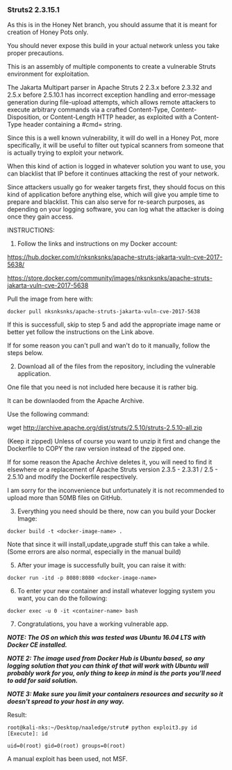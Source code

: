 ### Struts2 2.3.15.1

As this is in the Honey Net branch, you should assume that it is meant for creation of Honey Pots only.

You should never expose this build in your actual network unless you take proper precautions.

This is an assembly of multiple components to create a vulnerable Struts environment for exploitation.

The Jakarta Multipart parser in Apache Struts 2 2.3.x before 2.3.32 and 2.5.x before 2.5.10.1 has incorrect exception handling and error-message generation during file-upload attempts, which allows remote attackers to execute arbitrary commands via a crafted Content-Type, Content-Disposition, or Content-Length HTTP header, as exploited with a Content-Type header containing a #cmd= string. 

Since this is a well known vulnerability, it will do well in a Honey Pot, more specifically, it will be useful to filter out typical scanners from someone that is actually trying to exploit your network.

When this kind of action is logged in whatever solution you want to use, you can blacklist that IP before it continues attacking the rest of your network.

Since attackers usually go for weaker targets first, they should focus on this kind of application before anything else, which will give you ample time to prepare and blacklist. This can also serve for re-search purposes, as depending on your logging software, you can log what the attacker is doing once they gain access.

INSTRUCTIONS:

1. Follow the links and instructions on my Docker account:

https://hub.docker.com/r/nksnksnks/apache-struts-jakarta-vuln-cve-2017-5638/

https://store.docker.com/community/images/nksnksnks/apache-struts-jakarta-vuln-cve-2017-5638

Pull the image from here with:

```
docker pull nksnksnks/apache-struts-jakarta-vuln-cve-2017-5638
```

If this is successfull, skip to step 5 and add the appropriate image name or better yet follow the instructions on the Link above.

If for some reason you can't pull and wan't do to it manually, follow the steps below.

2. Download all of the files from the repository, including the vulnerable application.

One file that you need is not included here because it is rather big.

It can be downlaoded from the Apache Archive.

Use the following command:

wget http://archive.apache.org/dist/struts/2.5.10/struts-2.5.10-all.zip

(Keep it zipped) Unless of course you want to unzip it first and change the Dockerfile to COPY the raw version instead of the zipped one.

If for some reason the Apache Archive deletes it, you will need to find it elsewhere or a replacement of Apache Struts version 2.3.5 - 2.3.31 / 2.5 - 2.5.10 and modify the Dockerfile respectively.

I am sorry for the inconvenience but unfortunately it is not recommended to upload more than 50MB files on GitHub.

3. Everything you need should be there, now can you build your Docker Image:

```
docker build -t <docker-image-name> .
```

Note that since it will install,update,upgrade stuff this can take a while. (Some errors are also normal, especially in the manual build)

5. After your image is successfully built, you can raise it with:

```
docker run -itd -p 8080:8080 <docker-image-name>
```

6. To enter your new container and install whatever logging system you want, you can do the following:

```
docker exec -u 0 -it <container-name> bash
```

7. Congratulations, you have a working vulnerable app.

___NOTE: The OS on which this was tested was Ubuntu 16.04 LTS with Docker CE installed.___

___NOTE 2: The image used from Docker Hub is Ubuntu based, so any logging solution that you can think of that will work with Ubuntu will probably work for you, only thing to keep in mind is the ports you'll need to add for said solution.___

___NOTE 3: Make sure you limit your containers resources and security so it doesn't spread to your host in any way.___

Result:
```
root@kali-nks:~/Desktop/naaledge/strut# python exploit3.py id
[Execute]: id

uid=0(root) gid=0(root) groups=0(root)
```

A manual exploit has been used, not MSF.
